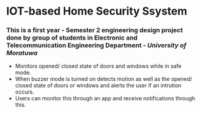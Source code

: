 # IOT-based Home Security Ssystem
### **This is a first year - Semester 2 engineering design project done by group of students in Electronic and Telecommunication Engineering Department - _University of Moratuwa_**
- Monitors opened/ closed state of doors and windows while in safe mode.
- When buzzer mode is turned on detects motion as well as the opened/ closed state of doors or windows and alerts the user if an intrution occurs.
- Users can monitor this through an app and receive notifications through this.

